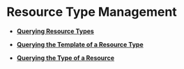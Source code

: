 # Resource Type Management<a name="EN-US_TOPIC_0114620014"></a>

-   **[Querying Resource Types](querying-resource-types.md)**  

-   **[Querying the Template of a Resource Type](querying-the-template-of-a-resource-type.md)**  

-   **[Querying the Type of a Resource](querying-the-type-of-a-resource.md)**  



